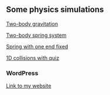 ## Some physics simulations

[Two-body gravitation](https://zdtan.github.io/EjsS-2bodygrav/)

[Two-body spring system](https://zdtan.github.io/EjsS-2mass_spring_projectile/)

[Spring with one end fixed](https://zdtan.github.io/EjsS-mass_spring_loop/)

[1D collisions with quiz](https://zdtan.github.io/EjsS-1d-collisions/)

### WordPress

[Link to my website](https://zdtan.wordpress.com/)

<!--
Whenever you commit to this repository, GitHub Pages will run [Jekyll](https://jekyllrb.com/) to rebuild the pages in your site, from the content in your Markdown files.

### Markdown

Markdown is a lightweight and easy-to-use syntax for styling your writing. It includes conventions for

```markdown
Syntax highlighted code block

# Header 1
## Header 2
### Header 3

- Bulleted
- List

1. Numbered
2. List

**Bold** and _Italic_ and `Code` text

[Link](url) and ![Image](src)
```

For more details see [GitHub Flavored Markdown](https://guides.github.com/features/mastering-markdown/).

### Jekyll Themes

Your Pages site will use the layout and styles from the Jekyll theme you have selected in your [repository settings](https://github.com/zdtan/zdtan.github.io/settings/pages). The name of this theme is saved in the Jekyll `_config.yml` configuration file.

### Support or Contact

Having trouble with Pages? Check out our [documentation](https://docs.github.com/categories/github-pages-basics/) or [contact support](https://support.github.com/contact) and we’ll help you sort it out.
-->
